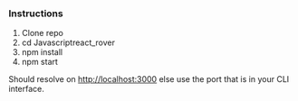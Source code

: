
### Instructions

1. Clone repo
2. cd Javascriptreact_rover
3. npm install
4. npm start

Should resolve on [http://localhost:3000](http://localhost:3000) else use the port that is in your CLI interface. 
